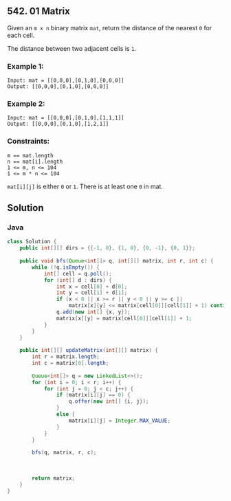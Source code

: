 ## 542. 01 Matrix

Given an `m x n` binary matrix `mat`, return the distance of the nearest `0` for each cell.

The distance between two adjacent cells is `1`.

 

### Example 1:

```
Input: mat = [[0,0,0],[0,1,0],[0,0,0]]
Output: [[0,0,0],[0,1,0],[0,0,0]]
```
### Example 2:

```
Input: mat = [[0,0,0],[0,1,0],[1,1,1]]
Output: [[0,0,0],[0,1,0],[1,2,1]]
``` 

### Constraints:
```
m == mat.length
n == mat[i].length
1 <= m, n <= 104
1 <= m * n <= 104
```
`mat[i][j]` is either `0` or `1`.
There is at least one `0` in mat.

## Solution

### **Java**

```java
class Solution {
    public int[][] dirs = {{-1, 0}, {1, 0}, {0, -1}, {0, 1}};
    
    public void bfs(Queue<int[]> q, int[][] matrix, int r, int c) {
        while (!q.isEmpty()) {
            int[] cell = q.poll();
            for (int[] d : dirs) {
                int x = cell[0] + d[0];
                int y = cell[1] + d[1];
                if (x < 0 || x >= r || y < 0 || y >= c || 
                    matrix[x][y] <= matrix[cell[0]][cell[1]] + 1) continue;
                q.add(new int[] {x, y});
                matrix[x][y] = matrix[cell[0]][cell[1]] + 1;
            }
        }
    }
    
    public int[][] updateMatrix(int[][] matrix) {
        int r = matrix.length;
        int c = matrix[0].length;
        
        Queue<int[]> q = new LinkedList<>();
        for (int i = 0; i < r; i++) {
            for (int j = 0; j < c; j++) {
                if (matrix[i][j] == 0) {
                    q.offer(new int[] {i, j});
                }
                else {
                    matrix[i][j] = Integer.MAX_VALUE;
                }
            }
        }
        
        bfs(q, matrix, r, c);
        
        
        
        return matrix;
    }
}
```
